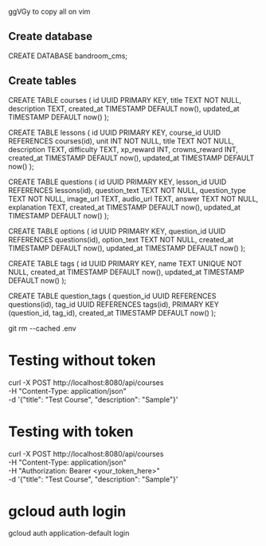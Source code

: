 ggVGy to copy all on vim

## Create database

CREATE DATABASE bandroom_cms;

## Create tables

CREATE TABLE courses (
id UUID PRIMARY KEY,
title TEXT NOT NULL,
description TEXT,
created_at TIMESTAMP DEFAULT now(),
updated_at TIMESTAMP DEFAULT now()
);

CREATE TABLE lessons (
id UUID PRIMARY KEY,
course_id UUID REFERENCES courses(id),
unit INT NOT NULL,
title TEXT NOT NULL,
description TEXT,
difficulty TEXT,
xp_reward INT,
crowns_reward INT,
created_at TIMESTAMP DEFAULT now(),
updated_at TIMESTAMP DEFAULT now()
);

CREATE TABLE questions (
id UUID PRIMARY KEY,
lesson_id UUID REFERENCES lessons(id),
question_text TEXT NOT NULL,
question_type TEXT NOT NULL,
image_url TEXT,
audio_url TEXT,
answer TEXT NOT NULL,
explanation TEXT,
created_at TIMESTAMP DEFAULT now(),
updated_at TIMESTAMP DEFAULT now()
);

CREATE TABLE options (
id UUID PRIMARY KEY,
question_id UUID REFERENCES questions(id),
option_text TEXT NOT NULL,
created_at TIMESTAMP DEFAULT now(),
updated_at TIMESTAMP DEFAULT now()
);

CREATE TABLE tags (
id UUID PRIMARY KEY,
name TEXT UNIQUE NOT NULL,
created_at TIMESTAMP DEFAULT now(),
updated_at TIMESTAMP DEFAULT now()
);

CREATE TABLE question_tags (
question_id UUID REFERENCES questions(id),
tag_id UUID REFERENCES tags(id),
PRIMARY KEY (question_id, tag_id),
created_at TIMESTAMP DEFAULT now()
);

git rm --cached .env

# Testing without token

curl -X POST http://localhost:8080/api/courses \
 -H "Content-Type: application/json" \
 -d '{"title": "Test Course", "description": "Sample"}'

# Testing with token

curl -X POST http://localhost:8080/api/courses \
 -H "Content-Type: application/json" \
 -H "Authorization: Bearer <your_token_here>" \
 -d '{"title": "Test Course", "description": "Sample"}'

# gcloud auth login

gcloud auth application-default login
